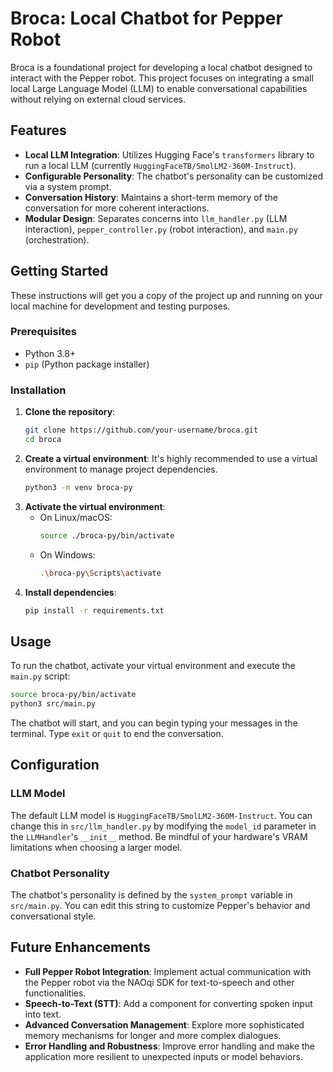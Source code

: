 # Broca: Local Chatbot for Pepper Robot

Broca is a foundational project for developing a local chatbot designed to interact with the Pepper robot. This project focuses on integrating a small local Large Language Model (LLM) to enable conversational capabilities without relying on external cloud services.

## Features

*   **Local LLM Integration**: Utilizes Hugging Face's `transformers` library to run a local LLM (currently `HuggingFaceTB/SmolLM2-360M-Instruct`).
*   **Configurable Personality**: The chatbot's personality can be customized via a system prompt.
*   **Conversation History**: Maintains a short-term memory of the conversation for more coherent interactions.
*   **Modular Design**: Separates concerns into `llm_handler.py` (LLM interaction), `pepper_controller.py` (robot interaction), and `main.py` (orchestration).

## Getting Started

These instructions will get you a copy of the project up and running on your local machine for development and testing purposes.

### Prerequisites

*   Python 3.8+
*   `pip` (Python package installer)

### Installation

1.  **Clone the repository**:
    ```bash
    git clone https://github.com/your-username/broca.git
    cd broca
    ```
2.  **Create a virtual environment**:
    It's highly recommended to use a virtual environment to manage project dependencies.
    ```bash
    python3 -m venv broca-py
    ```
3.  **Activate the virtual environment**:
    *   On Linux/macOS:
        ```bash
        source ./broca-py/bin/activate
        ```
    *   On Windows:
        ```bash
        .\broca-py\Scripts\activate
        ```
4.  **Install dependencies**:
    ```bash
    pip install -r requirements.txt
    ```

## Usage

To run the chatbot, activate your virtual environment and execute the `main.py` script:

```bash
source broca-py/bin/activate
python3 src/main.py
```

The chatbot will start, and you can begin typing your messages in the terminal. Type `exit` or `quit` to end the conversation.

## Configuration

### LLM Model

The default LLM model is `HuggingFaceTB/SmolLM2-360M-Instruct`. You can change this in `src/llm_handler.py` by modifying the `model_id` parameter in the `LLMHandler`'s `__init__` method. Be mindful of your hardware's VRAM limitations when choosing a larger model.

### Chatbot Personality

The chatbot's personality is defined by the `system_prompt` variable in `src/main.py`. You can edit this string to customize Pepper's behavior and conversational style.

## Future Enhancements

*   **Full Pepper Robot Integration**: Implement actual communication with the Pepper robot via the NAOqi SDK for text-to-speech and other functionalities.
*   **Speech-to-Text (STT)**: Add a component for converting spoken input into text.
*   **Advanced Conversation Management**: Explore more sophisticated memory mechanisms for longer and more complex dialogues.
*   **Error Handling and Robustness**: Improve error handling and make the application more resilient to unexpected inputs or model behaviors.
